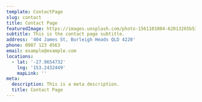 ```yaml
---
template: ContactPage
slug: contact
title: Contact Page
featuredImage: https://images.unsplash.com/photo-1561101084-62013265b537?ixlib=rb-1.2.1&ixid=eyJhcHBfaWQiOjEyMDd9&auto=format&fit=crop&w=500&q=60/
subtitle: This is the contact page subtitle.
address: '404 James St, Burleigh Heads QLD 4220'
phone: 0987 123 4563
email: example@example.com
locations:
  - lat: '-27.9654732'
    lng: '153.2432449'
    mapLink: ''
meta:
  description: This is a meta description.
  title: Contact Page
---
```

